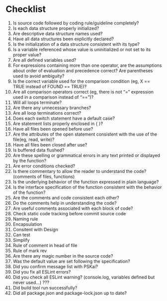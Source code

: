 # Checklist

1. Is source code followed by coding rule/guideline completely?
2. Is each data structure properly initialized?
3. Are descriptive data structure names used?
4. Have all data structures been explicitly declared?
5. Is the initialization of a data structure consistent with its type?
6. Is a variable referenced whose value is uninitialized or not set to its proper value?
7. Are all defined variables used?
8. For expressions containing more than one operator, are the assumptions about order of evaluation and precedence correct? Are parentheses used to avoid ambiguity?
9. Is the correct variable used for the comparison condition (eg, X == TRUE instead of FOUND == TRUE)?
10. Are all comparison operators correct (eg, there is not “=” expression used in a comparison instead of “==”)?
11. Will all loops terminate?
12. Are there any unnecessary branches?
13. Are all loop terminations correct?
14. Does each switch statement have a default case?
15. Are statement lists properly enclosed in { }?
16. Have all files been opened before use?
17. Are the attributes of the open statement consistent with the use of the file(eg, read, write)?
18. Have all files been closed after use?
19. Is buffered data flushed?
20. Are these spelling or grammatical errors in any text printed or displayed by the function?
21. Are error conditions checked?
22. Is there commentary to allow the reader to understand the code? (comments of files, functions)
23. Is the underlying behavior of the function expressed in plain language?
24. Is the interface specification of the function consistent with the behavior of the function?
25. Are the comments and code consistent each other?
26. Do the comments help in understanding the code?
27. Are useful comments associated with each block of code?
28. Check static code tracking before commit source code
29. Naming rule
30. Encapsulation
31. Consitent with Design
32. Can test
33. Simplify
34. Rule of comment in head of file
35. Rule of mark rev
36. Are there any magic number in the source code?
37. Was the default value are set following the specification?
38. Did you confirm message list with PSKai?
39. Did you fix all ESLint errors?
40. Did you check all ESLint warning? (console.log, variables defined but never used…) ???
41. Did build tool run successfully?
42. Did all package.json and package-lock.json up to date?
